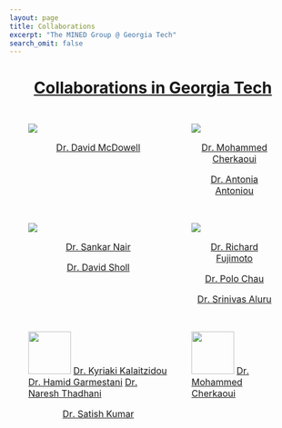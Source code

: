 ```yaml
---
layout: page
title: Collaborations
excerpt: "The MINED Group @ Georgia Tech"
search_omit: false
---
```



<h1 align="center"><u>Collaborations in Georgia Tech</u></h1>

<table  style="border-collapse:separate;border-spacing: 25px">
	<tr>
		<td valign="top">
			<a href="http://materials.gatech.edu"><img src="/mined-gatech.github.io/images/collaborators/IMAT-logo.PNG" style="max-height:75px"></a>
			<p align="center"><a href="http://www.mse.gatech.edu/faculty/mcdowell">Dr. David McDowell</a></p>
		</td>
		<td valign="top">
			<a href="http://www.me.gatech.edu/"><img src="/mined-gatech.github.io/images/collaborators/ME-logo.PNG" style="height:auto; max-height:75px"></a>
			<p align="center"><a href="http://www.me.gatech.edu/faculty/cherkaoui">Dr. Mohammed Cherkaoui</a></p>
			<p align="center"><a href="http://www.me.gatech.edu/faculty/antoniou">Dr. Antonia Antoniou</a></p>
		</td>
	</tr>
	<tr>
		<td valign="top">
			<a href="http://www.chbe.gatech.edu/"><img src="/mined-gatech.github.io/images/collaborators/chbe-logo.PNG" style="max-height:75px"></a>
			<p align="center"><a href="http://www.chbe.gatech.edu/faculty/nair">Dr. Sankar Nair</a></p>
			<p align="center"><a href="http://www.chbe.gatech.edu/faculty/sholl">Dr. David Sholl</a></p>		
		</td>
		<td valign="top">
			<a href="http://www.cse.gatech.edu/"><img src="/mined-gatech.github.io/images/collaborators/CSE-logo.PNG" style="max-height:75px"></a>
			<p align="center"><a href="http://www.cse.gatech.edu/people/richard-fujimoto">Dr. Richard Fujimoto</a></p>	
			<p align="center"><a href="http://www.cse.gatech.edu/people/polo-chau">Dr. Polo Chau</a></p>	
			<p align="center"><a href="http://www.cse.gatech.edu/people/srinivas-aluru">Dr. Srinivas Aluru</a></p>	
		</td>
	</tr>
	<tr>
		<td valign="top">
			<a href="http://materials.gatech.edu"><img src="/mined-gatech.github.io/images/collaborators/IMAT-logo.PNG" style="height:75px"></a>
			<a href="http://www.mse.gatech.edu/faculty/mcdowell">Dr. Kyriaki Kalaitzidou</a>
			<a href="http://www.mse.gatech.edu/faculty/mcdowell">Dr. Hamid Garmestani</a>
			<a href="http://www.mse.gatech.edu/faculty/mcdowell">Dr. Naresh Thadhani</a>
			<p align="center"><a href="http://www.chbe.gatech.edu/faculty/nair">Dr. Satish Kumar</a></p>
		</td>
		<td valign="top">
			<a href="http://materials.gatech.edu"><img src="/mined-gatech.github.io/images/collaborators/IMAT-logo.PNG" style="height:75px"></a>
			<a href="http://www.me.gatech.edu/faculty/cherkaoui">Dr. Mohammed Cherkaoui</a>
		</td>
	</tr>
</table>